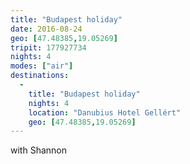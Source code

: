 ```yaml
---
title: "Budapest holiday"
date: 2016-08-24
geo: [47.48385,19.05269]
tripit: 177927734
nights: 4
modes: ["air"]
destinations:
  -
    title: "Budapest holiday"
    nights: 4
    location: "Danubius Hotel Gellért"
    geo: [47.48385,19.05269]
---
```


with Shannon
